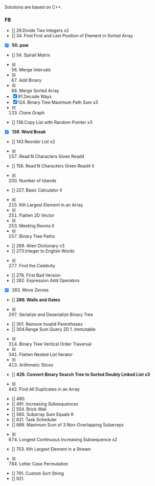 Solutions are based on C++.

### FB

- [] 29.Divide Two Integers x2
- [] 34. Find First and Last Position of Element in Sorted Array
- [x] **50. pow**
- [] 54. Spirail Matrix
- [x] 56. Merge Intervals
- [x] 67. Add Binary
- [x] 88. Merge Sorted Array
- [x] 91.Decode Ways
- [x] 124. Binary Tree Maximum Path Sum x3
- [x] 133. Clone Graph
- [] 138.Copy List with Random Pointer x3
- [x] **139. Word Break**
- [] 143 Reorder List x2
- [x] 157. Read N Characters Given Read4
- [] 158. Read N Characters Given Read4 II
- [x] 200. Number of Islands
- [] 227. Basic Calculator II
- [x] 215. Kth Largest Element in an Array
- [x] 251. Flatten 2D Vector
- [x] 253. Meeting Rooms II
- [x] 257. Binary Tree Paths
- [] 269. Alien Dictionary x3
- [] 273.Integer to English Words
- [x] 277. Find the Celebrity
- [] 278. First Bad Version
- [] 282. Expression Add Operators
- [x] 283. Move Zeroes
- [] **286. Walls and Gates**
- [x] 297. Serialize and Deserialize Binary Tree
- [] 301. Remove Invalid Parentheses
- [] 304.Range Sum Query 2D 1. Immutable
- [x] 314. Binary Tree Vertical Order Traversal
- [x] 341. Flatten Nested List Iterator
- [x] 413. Arithmetic Slices
- [] **426. Convert Binary Search Tree to Sorted Doubly Linked List x3**
- [x] 442. Find All Duplicates in an Array
- [] 480. 
- [] 491. Increasing Subsequences
- [] 554. Brick Wall
- [] 560. Subarray Sum Equals K
- [] 621. Task Scheduler
- [] 689. Maximum Sum of 3 Non-Overlapping Subarrays
- [x] 674. Longest Continuous Increasing Subsequence x2
- [] 703. Kth Largest Element in a Stream
- [x] 784. Letter Case Permutation
- [] 791. Custom Sort String
- [] 921. 
















